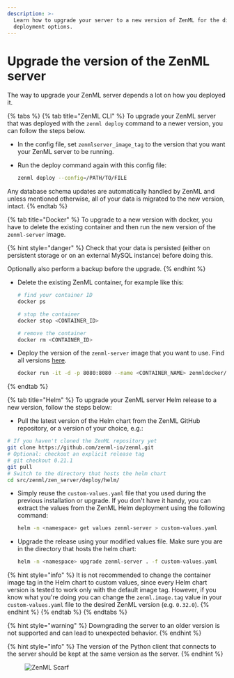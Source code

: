 ```yaml
---
description: >-
  Learn how to upgrade your server to a new version of ZenML for the different
  deployment options.
---
```


# Upgrade the version of the ZenML server

The way to upgrade your ZenML server depends a lot on how you deployed it.

{% tabs %}
{% tab title="ZenML CLI" %}
To upgrade your ZenML server that was deployed with the `zenml deploy` command to a newer version, you can follow the steps below.

* In the config file, set `zenmlserver_image_tag` to the version that you want your ZenML server to be running.
*   Run the deploy command again with this config file:

    ```bash
    zenml deploy --config=/PATH/TO/FILE
    ```

Any database schema updates are automatically handled by ZenML and unless mentioned otherwise, all of your data is migrated to the new version, intact.
{% endtab %}

{% tab title="Docker" %}
To upgrade to a new version with docker, you have to delete the existing container and then run the new version of the `zenml-server` image.

{% hint style="danger" %}
Check that your data is persisted (either on persistent storage or on an external MySQL instance) before doing this.

Optionally also perform a backup before the upgrade.
{% endhint %}

*   Delete the existing ZenML container, for example like this:

    ```bash
    # find your container ID
    docker ps
    ```

    ```bash
    # stop the container
    docker stop <CONTAINER_ID>

    # remove the container
    docker rm <CONTAINER_ID>
    ```
*   Deploy the version of the `zenml-server` image that you want to use. Find all versions [here](https://hub.docker.com/r/zenmldocker/zenml-server/tags).

    ```bash
    docker run -it -d -p 8080:8080 --name <CONTAINER_NAME> zenmldocker/zenml-server:<VERSION>
    ```
{% endtab %}

{% tab title="Helm" %}
To upgrade your ZenML server Helm release to a new version, follow the steps below:

* Pull the latest version of the Helm chart from the ZenML GitHub repository, or a version of your choice, e.g.:

```bash
# If you haven't cloned the ZenML repository yet
git clone https://github.com/zenml-io/zenml.git
# Optional: checkout an explicit release tag
# git checkout 0.21.1
git pull
# Switch to the directory that hosts the helm chart
cd src/zenml/zen_server/deploy/helm/
```

*   Simply reuse the `custom-values.yaml` file that you used during the previous installation or upgrade. If you don't have it handy, you can extract the values from the ZenML Helm deployment using the following command:

    ```bash
    helm -n <namespace> get values zenml-server > custom-values.yaml
    ```
*   Upgrade the release using your modified values file. Make sure you are in the directory that hosts the helm chart:

    ```bash
    helm -n <namespace> upgrade zenml-server . -f custom-values.yaml
    ```

{% hint style="info" %}
It is not recommended to change the container image tag in the Helm chart to custom values, since every Helm chart version is tested to work only with the default image tag. However, if you know what you're doing you can change the `zenml.image.tag` value in your `custom-values.yaml` file to the desired ZenML version (e.g. `0.32.0`).
{% endhint %}
{% endtab %}
{% endtabs %}

{% hint style="warning" %}
Downgrading the server to an older version is not supported and can lead to unexpected behavior.
{% endhint %}

{% hint style="info" %}
The version of the Python client that connects to the server should be kept at the same version as the server.
{% endhint %}

<figure><img src="https://static.scarf.sh/a.png?x-pxid=f0b4f458-0a54-4fcd-aa95-d5ee424815bc" alt="ZenML Scarf"><figcaption></figcaption></figure>
